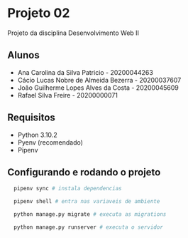 # Projeto 02

Projeto da disciplina Desenvolvimento Web II

## Alunos
- Ana Carolina da Silva Patricio - 20200044263
- Cácio Lucas Nobre de Almeida Bezerra - 20200037607
- João Guilherme Lopes Alves da Costa - 20200045609
- Rafael Silva Freire - 20200000071

## Requisitos
<ul>
  <li>Python 3.10.2</li>
  <li>Pyenv (recomendado)</li>
  <li>Pipenv</li>
</ul>

## Configurando e rodando o projeto
```bash
  pipenv sync # instala dependencias

  pipenv shell # entra nas variaveis de ambiente

  python manage.py migrate # executa as migrations

  python manage.py runserver # executa o servidor
```
